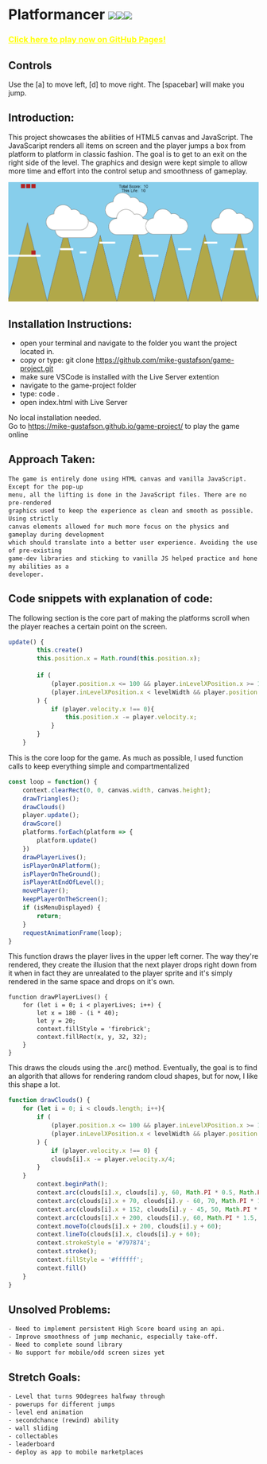 # Platformancer <img src="https://img.shields.io/badge/HTML5-E34F26?style=for-the-badge&logo=html5&logoColor=white"><img src="https://img.shields.io/badge/JavaScript-323330?style=for-the-badge&logo=javascript&logoColor=F7DF1E"><img src="https://img.shields.io/badge/CSS3-1572B6?style=for-the-badge&logo=css3&logoColor=white">

### <a href="https://mike-gustafson.github.io/platformancer/" style="color: yellow;">Click here to play now on GitHub Pages!</a>


## Controls

Use the [a] to move left, [d] to move right.  The [spacebar] will make you jump. 

## Introduction:
This project showcases the abilities of HTML5 canvas and JavaScript.  The JavaScaript renders all items on screen and the player jumps a box from platform to platform in classic fashion.  The goal is to get to an exit on the right side of the level.  The graphics and design were kept simple to allow more time and effort into the control setup and smoothness of gameplay.

![Alt text](image.png)

## Installation Instructions:
- open your terminal and navigate to the folder you want  the project located in.
- copy or type: 
        git clone https://github.com/mike-gustafson/game-project.git
- make sure VSCode is installed with the Live Server extention
- navigate to the game-project folder
- type:
        code .
- open index.html with Live Server

No local installation needed.    
    Go to https://mike-gustafson.github.io/game-project/ to play the game online

## Approach Taken:

    The game is entirely done using HTML canvas and vanilla JavaScript.  Except for the pop-up 
    menu, all the lifting is done in the JavaScript files. There are no pre-rendered 
    graphics used to keep the experience as clean and smooth as possible.  Using strictly 
    canvas elements allowed for much more focus on the physics and gameplay during development 
    which should translate into a better user experience. Avoiding the use of pre-existing 
    game-dev libraries and sticking to vanilla JS helped practice and hone my abilities as a 
    developer.

## Code snippets with explanation of code:
The following section is the core part of making the platforms scroll when the player reaches a certain point on the screen. 
```javascript 
update() {
        this.create()
        this.position.x = Math.round(this.position.x);

        if (
            (player.position.x <= 100 && player.inLevelXPosition.x >= 100) ||
            (player.inLevelXPosition.x < levelWidth && player.position.x >= innerWidth / 2)
        ) {
            if (player.velocity.x !== 0){
                this.position.x -= player.velocity.x;
            }
        }
    }
```
This is the core loop for the game.  As much as possible, I used function calls to keep everything simple and compartmentalized
```javascript 
const loop = function() {
    context.clearRect(0, 0, canvas.width, canvas.height);
    drawTriangles();
    drawClouds()
    player.update();
    drawScore()
    platforms.forEach(platform => {
        platform.update()
    })
    drawPlayerLives();
    isPlayerOnAPlatform();
    isPlayerOnTheGround();
    isPlayerAtEndOfLevel();
    movePlayer();
    keepPlayerOnTheScreen();
    if (isMenuDisplayed) {
        return;
    }
    requestAnimationFrame(loop); 
}
```
This function draws the player lives in the upper left corner.  The way they're rendered, they create the illusion that the next player drops right down from it when in fact they are unrealated to the player sprite and it's simply rendered in the same space and drops on it's own.
```javacript
function drawPlayerLives() {
    for (let i = 0; i < playerLives; i++) {
        let x = 180 - (i * 40);
        let y = 20;
        context.fillStyle = 'firebrick';
        context.fillRect(x, y, 32, 32);
    }
}
```
This draws the clouds using the .arc() method.  Eventually, the goal is to find an algorith that allows for rendering random cloud shapes, but for now, I like this shape a lot.
```javascript
function drawClouds() {    
    for (let i = 0; i < clouds.length; i++){
        if (
            (player.position.x <= 100 && player.inLevelXPosition.x >= 100) ||
            (player.inLevelXPosition.x < levelWidth && player.position.x >= innerWidth / 2)
        ) {
            if (player.velocity.x !== 0) {
            clouds[i].x -= player.velocity.x/4;
        }
    }
        context.beginPath();
        context.arc(clouds[i].x, clouds[i].y, 60, Math.PI * 0.5, Math.PI * 1.5);
        context.arc(clouds[i].x + 70, clouds[i].y - 60, 70, Math.PI * 1, Math.PI * 1.85);
        context.arc(clouds[i].x + 152, clouds[i].y - 45, 50, Math.PI * 1.37, Math.PI * 1.91);
        context.arc(clouds[i].x + 200, clouds[i].y, 60, Math.PI * 1.5, Math.PI * 0.5);
        context.moveTo(clouds[i].x + 200, clouds[i].y + 60);
        context.lineTo(clouds[i].x, clouds[i].y + 60);
        context.strokeStyle = '#797874';
        context.stroke();
        context.fillStyle = '#ffffff';
        context.fill()
    }
}
```
## Unsolved Problems:

    - Need to implement persistent High Score board using an api.
    - Improve smoothness of jump mechanic, especially take-off.
    - Need to complete sound library
    - No support for mobile/odd screen sizes yet

## Stretch Goals:

    - Level that turns 90degrees halfway through
    - powerups for different jumps
    - level end animation
    - secondchance (rewind) ability
    - wall sliding
    - collectables
    - leaderboard
    - deploy as app to mobile marketplaces
